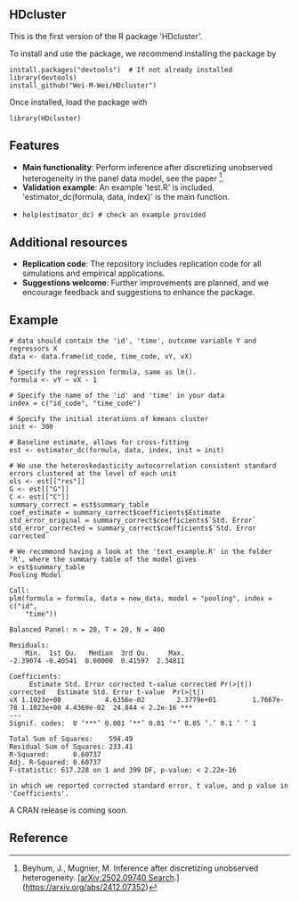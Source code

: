 ## HDcluster

This is the first version of the R package 'HDcluster'. 

To install and use the package, we recommend installing the package by
```{r }
install.packages("devtools")  # If not already installed
library(devtools)
install_github("Wei-M-Wei/HDcluster")
```
Once installed, load the package with
```{r }
library(HDcluster)
```

## Features
- **Main functionality**: Perform inference after discretizing unobserved heterogeneity in the panel data model, see the paper [^1].
- **Validation example**: An example 'test.R' is included. 'estimator_dc(formula, data, index)' is the main function.
- ```{r }
  help(estimator_dc) # check an example provided
  ```

## Additional resources
- **Replication code**: The repository includes replication code for all simulations and empirical applications.
- **Suggestions welcome**: Further improvements are planned, and we encourage feedback and suggestions to enhance the package.


## Example
```{r }
# data should contain the 'id', 'time', outcome variable Y and regressors X
data <- data.frame(id_code, time_code, vY, vX)

# Specify the regression formula, same as lm().
formula <- vY ~ vX - 1

# Specify the name of the 'id' and 'time' in your data
index = c("id_code", "time_code")

# Specify the initial iterations of kmeans cluster
init <- 300

# Baseline estimate, allows for cross-fitting
est <- estimator_dc(formula, data, index, init = init)

# We use the heteroskedasticity autocorrelation consistent standard errors clustered at the level of each unit
ols <- est[["res"]]
G <- est[["G"]]
C <- est[["C"]]
summary_correct = est$summary_table
coef_estimate = summary_correct$coefficients$Estimate
std_error_original = summary_correct$coefficients$`Std. Error`
std_error_corrected = summary_correct$coefficients$`Std. Error corrected`

# We recommond having a look at the 'text_example.R' in the folder 'R', where the summary table of the model gives
> est$summary_table
Pooling Model

Call:
plm(formula = formula, data = new_data, model = "pooling", index = c("id", 
    "time"))

Balanced Panel: n = 20, T = 20, N = 400

Residuals:
    Min.  1st Qu.   Median  3rd Qu.     Max. 
-2.39074 -0.40541  0.00000  0.41597  2.34811 

Coefficients:
     Estimate Std. Error corrected t-value corrected Pr(>|t|) corrected   Estimate Std. Error t-value  Pr(>|t|)    
vX 1.1023e+00           4.6356e-02        2.3779e+01         1.7667e-78 1.1023e+00 4.4369e-02  24.844 < 2.2e-16 ***
---
Signif. codes:  0 ‘***’ 0.001 ‘**’ 0.01 ‘*’ 0.05 ‘.’ 0.1 ‘ ’ 1

Total Sum of Squares:    594.49
Residual Sum of Squares: 233.41
R-Squared:      0.60737
Adj. R-Squared: 0.60737
F-statistic: 617.228 on 1 and 399 DF, p-value: < 2.22e-16

in which we reported corrected standard error, t value, and p value in 'Coefficients'.

```
A CRAN release is coming soon.

## Reference
[^1]: Beyhum, J., Mugnier, M. Inference after discretizing unobserved heterogeneity. [[arXiv:2502.09740
Search](https://arxiv.org/abs/2502.09740).](https://arxiv.org/abs/2412.07352)
